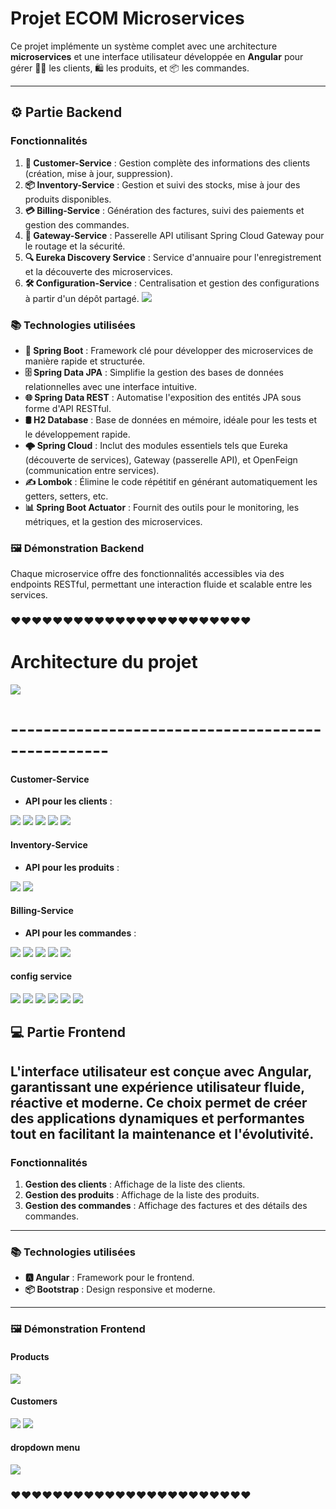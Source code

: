 
#  Projet ECOM Microservices

Ce projet implémente un système complet avec une architecture **microservices** et une interface utilisateur développée en **Angular** pour gérer 🧑‍💼 les clients, 🛍️ les produits, et 📦 les commandes.

---
## ⚙️ Partie Backend
### Fonctionnalités
1. **👤 Customer-Service** : Gestion complète des informations des clients (création, mise à jour, suppression).
2. **📦 Inventory-Service** : Gestion et suivi des stocks, mise à jour des produits disponibles.
3. **💳 Billing-Service** : Génération des factures, suivi des paiements et gestion des commandes.
4. **🌉 Gateway-Service** : Passerelle API utilisant Spring Cloud Gateway pour le routage et la sécurité.
5. **🔍 Eureka Discovery Service** : Service d'annuaire pour l'enregistrement et la découverte des microservices.
6. **🛠️ Configuration-Service** : Centralisation et gestion des configurations à partir d'un dépôt partagé.
   <img src="captures/fonct pro.png">

### 📚 Technologies utilisées

- **🚀 Spring Boot** : Framework clé pour développer des microservices de manière rapide et structurée.
- **🗄️ Spring Data JPA** : Simplifie la gestion des bases de données relationnelles avec une interface intuitive.
- **🌐 Spring Data REST** : Automatise l'exposition des entités JPA sous forme d'API RESTful.
- **🛢️ H2 Database** : Base de données en mémoire, idéale pour les tests et le développement rapide.
- **🌩️ Spring Cloud** : Inclut des modules essentiels tels que Eureka (découverte de services), Gateway (passerelle API), et OpenFeign (communication entre services).
- **✍️ Lombok** : Élimine le code répétitif en générant automatiquement les getters, setters, etc.
- **📊 Spring Boot Actuator** : Fournit des outils pour le monitoring, les métriques, et la gestion des microservices.



### 🖼️ Démonstration Backend

Chaque microservice offre des fonctionnalités accessibles via des endpoints RESTful, permettant une interaction fluide et scalable entre les services.

<h3> ❤❤❤❤❤❤❤❤❤❤❤❤❤❤❤❤❤❤❤❤❤❤❤ </h3>

<h1>Architecture du projet </h1>
<img src="captures/img_11.png">




<h1>-------------------------------------------------- </h1>

#### Customer-Service
- **API pour les clients** :
<img src="captures/img.png">

<img src="captures/img_1.png">

<img src="captures/img_2.png">
<img src="captures/img_3.png">
<img src="captures/img_9.png">

#### Inventory-Service
- **API pour les produits** :

<img src="captures/img_4.png">
<img src="captures/img_10.png">

#### Billing-Service
- **API pour les commandes** :  

<img src="captures/img_5.png">
<img src="captures/img_6.png">
<img src="captures/img_7.png">
<img src="captures/img_8.png">

<img src="captures/img_10.png">

#### config service  

<img src="captures/img_12.png">
<img src="captures/img_13.png">
<img src="captures/img_14.png">
<img src="captures/img_15.png">
<img src="captures/img_16.png">
<img src="captures/img_17.png">

## 💻 Partie Frontend

L'interface utilisateur est conçue avec **Angular**, garantissant une expérience utilisateur fluide, réactive et moderne. Ce choix permet de créer des applications dynamiques et performantes tout en facilitant la maintenance et l'évolutivité.
---

### Fonctionnalités
1. **Gestion des clients** : Affichage de la liste des clients.
2. **Gestion des produits** : Affichage de la liste des produits.
3. **Gestion des commandes** : Affichage des factures et des détails des commandes.
---

### 📚 Technologies utilisées
- **🅰️ Angular** : Framework pour le frontend.
- **📦 Bootstrap** : Design responsive et moderne.
---
### 🖼️ Démonstration Frontend

#### Products
<img src="captures/img_18.png">

#### Customers  
<img src="captures/img_19.png">

<img src="captures/img_20.png">

####  dropdown menu
<img src="captures/img_21.png">







<h3> ❤❤❤❤❤❤❤❤❤❤❤❤❤❤❤❤❤❤❤❤❤❤❤ </h3>







